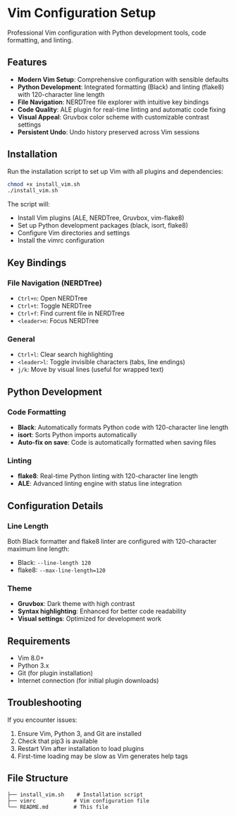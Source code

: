 # Vim Configuration Setup

Professional Vim configuration with Python development tools, code formatting, and linting.

## Features

- **Modern Vim Setup**: Comprehensive configuration with sensible defaults
- **Python Development**: Integrated formatting (Black) and linting (flake8) with 120-character line length
- **File Navigation**: NERDTree file explorer with intuitive key bindings
- **Code Quality**: ALE plugin for real-time linting and automatic code fixing
- **Visual Appeal**: Gruvbox color scheme with customizable contrast settings
- **Persistent Undo**: Undo history preserved across Vim sessions

## Installation

Run the installation script to set up Vim with all plugins and dependencies:

```bash
chmod +x install_vim.sh
./install_vim.sh
```

The script will:
- Install Vim plugins (ALE, NERDTree, Gruvbox, vim-flake8)
- Set up Python development packages (black, isort, flake8)
- Configure Vim directories and settings
- Install the vimrc configuration

## Key Bindings

### File Navigation (NERDTree)
- `Ctrl+n`: Open NERDTree
- `Ctrl+t`: Toggle NERDTree
- `Ctrl+f`: Find current file in NERDTree
- `<leader>n`: Focus NERDTree

### General
- `Ctrl+l`: Clear search highlighting
- `<leader>l`: Toggle invisible characters (tabs, line endings)
- `j/k`: Move by visual lines (useful for wrapped text)

## Python Development

### Code Formatting
- **Black**: Automatically formats Python code with 120-character line length
- **isort**: Sorts Python imports automatically
- **Auto-fix on save**: Code is automatically formatted when saving files

### Linting
- **flake8**: Real-time Python linting with 120-character line length
- **ALE**: Advanced linting engine with status line integration

## Configuration Details

### Line Length
Both Black formatter and flake8 linter are configured with 120-character maximum line length:
- Black: `--line-length 120`
- flake8: `--max-line-length=120`

### Theme
- **Gruvbox**: Dark theme with high contrast
- **Syntax highlighting**: Enhanced for better code readability
- **Visual settings**: Optimized for development work

## Requirements

- Vim 8.0+
- Python 3.x
- Git (for plugin installation)
- Internet connection (for initial plugin downloads)

## Troubleshooting

If you encounter issues:
1. Ensure Vim, Python 3, and Git are installed
2. Check that pip3 is available
3. Restart Vim after installation to load plugins
4. First-time loading may be slow as Vim generates help tags

## File Structure

```
├── install_vim.sh    # Installation script
├── vimrc            # Vim configuration file
└── README.md        # This file
```
